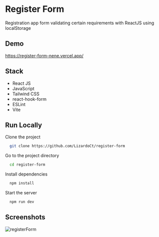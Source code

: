 # Register Form

Registration app form validating certain requirements with ReactJS using localStorage
## Demo

https://register-form-nene.vercel.app/
## Stack

- React JS
- JavaScript
- Tailwind CSS
- react-hook-form
- ESLint
- Vite

## Run Locally

Clone the project

```bash
  git clone https://github.com/LizardoCt/register-form
```

Go to the project directory

```bash
  cd register-form
```

Install dependencies

```bash
  npm install
```

Start the server

```bash
  npm run dev
```


## Screenshots

![registerForm](https://user-images.githubusercontent.com/102773606/217575300-c0400e37-6161-4675-836d-9d59d5b6a605.png)
